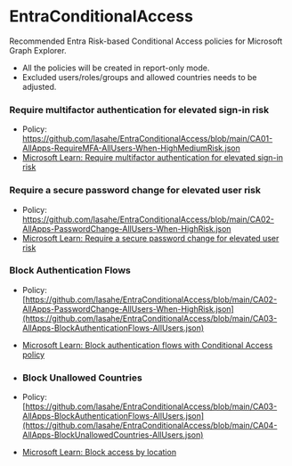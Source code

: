 # EntraConditionalAccess

Recommended Entra Risk-based Conditional Access policies for Microsoft Graph Explorer.

- All the policies will be created in report-only mode.
- Excluded users/roles/groups and allowed countries needs to be adjusted.

### Require multifactor authentication for elevated sign-in risk
- Policy: https://github.com/lasahe/EntraConditionalAccess/blob/main/CA01-AllApps-RequireMFA-AllUsers-When-HighMediumRisk.json
- [Microsoft Learn: Require multifactor authentication for elevated sign-in risk](https://learn.microsoft.com/en-us/entra/identity/conditional-access/policy-risk-based-sign-in)

### Require a secure password change for elevated user risk
- Policy: https://github.com/lasahe/EntraConditionalAccess/blob/main/CA02-AllApps-PasswordChange-AllUsers-When-HighRisk.json
- [Microsoft Learn: Require a secure password change for elevated user risk](https://learn.microsoft.com/en-us/entra/identity/conditional-access/policy-risk-based-user)

### Block Authentication Flows
- Policy: [https://github.com/lasahe/EntraConditionalAccess/blob/main/CA02-AllApps-PasswordChange-AllUsers-When-HighRisk.json](https://github.com/lasahe/EntraConditionalAccess/blob/main/CA03-AllApps-BlockAuthenticationFlows-AllUsers.json)
- [Microsoft Learn: Block authentication flows with Conditional Access policy](https://learn.microsoft.com/en-us/entra/identity/conditional-access/policy-block-authentication-flows)

- ### Block Unallowed Countries
- Policy: [https://github.com/lasahe/EntraConditionalAccess/blob/main/CA03-AllApps-BlockAuthenticationFlows-AllUsers.json](https://github.com/lasahe/EntraConditionalAccess/blob/main/CA04-AllApps-BlockUnallowedCountries-AllUsers.json)
- [Microsoft Learn: Block access by location](https://learn.microsoft.com/en-us/entra/identity/conditional-access/policy-block-by-location)
